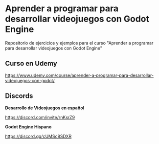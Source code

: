 # Aprender a programar para desarrollar videojuegos con Godot Engine

Repositorio de ejercicios y ejemplos para el curso "Aprender a programar para desarrollar videojuegos con Godot Engine"

## Curso en Udemy

https://www.udemy.com/course/aprender-a-programar-para-desarrollar-videojuegos-con-godot/

## Discords

**Desarrollo de Videojuegos en español**

https://discord.com/invite/rnKsrZ9

**Godot Engine Hispano**

https://discord.gg/cUMSc8SDXR
